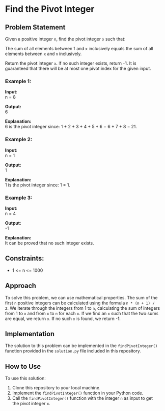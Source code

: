 # Find the Pivot Integer

## Problem Statement

Given a positive integer `n`, find the pivot integer `x` such that:

The sum of all elements between 1 and `x` inclusively equals the sum of all elements between `x` and `n` inclusively.

Return the pivot integer `x`. If no such integer exists, return -1. It is guaranteed that there will be at most one pivot index for the given input.

### Example 1:

**Input:**  
n = 8  

**Output:**  
6  

**Explanation:**  
6 is the pivot integer since: 1 + 2 + 3 + 4 + 5 + 6 = 6 + 7 + 8 = 21.

### Example 2:

**Input:**  
n = 1  

**Output:**  
1  

**Explanation:**  
1 is the pivot integer since: 1 = 1.

### Example 3:

**Input:**  
n = 4  

**Output:**  
-1  

**Explanation:**  
It can be proved that no such integer exists.

## Constraints:

- 1 <= n <= 1000

## Approach

To solve this problem, we can use mathematical properties. The sum of the first `n` positive integers can be calculated using the formula `n * (n + 1) / 2`. We iterate through the integers from 1 to `n`, calculating the sum of integers from 1 to `x` and from `x` to `n` for each `x`. If we find an `x` such that the two sums are equal, we return `x`. If no such `x` is found, we return -1.

## Implementation

The solution to this problem can be implemented in the `findPivotInteger()` function provided in the `solution.py` file included in this repository.

## How to Use

To use this solution:

1. Clone this repository to your local machine.
2. Implement the `findPivotInteger()` function in your Python code.
3. Call the `findPivotInteger()` function with the integer `n` as input to get the pivot integer `x`.


